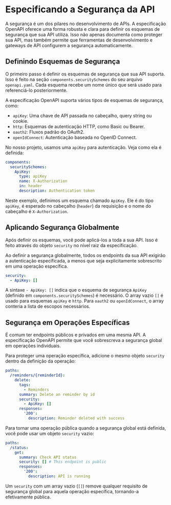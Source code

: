 # Especificando a Segurança da API

A segurança é um dos pilares no desenvolvimento de APIs. A especificação OpenAPI oferece uma forma robusta e clara para definir os esquemas de segurança que sua API utiliza. Isso não apenas documenta como proteger sua API, mas também permite que ferramentas de desenvolvimento e gateways de API configurem a segurança automaticamente.

## Definindo Esquemas de Segurança

O primeiro passo é definir os esquemas de segurança que sua API suporta. Isso é feito na seção `components.securitySchemes` do seu arquivo `openapi.yaml`. Cada esquema recebe um nome único que será usado para referenciá-lo posteriormente.

A especificação OpenAPI suporta vários tipos de esquemas de segurança, como:

*   `apiKey`: Uma chave de API passada no cabeçalho, query string ou cookie.
*   `http`: Esquemas de autenticação HTTP, como Basic ou Bearer.
*   `oauth2`: Fluxos padrão do OAuth2.
*   `openIdConnect`: Autenticação baseada no OpenID Connect.

No nosso projeto, usamos uma `apiKey` para autenticação. Veja como ela é definida:

```yaml
components:
  securitySchemes:
    ApiKey:
      type: apiKey
      name: X-Authorization
      in: header
      description: Authentication token
```

Neste exemplo, definimos um esquema chamado `ApiKey`. Ele é do tipo `apiKey`, é esperado no cabeçalho (`header`) da requisição e o nome do cabeçalho é `X-Authorization`.

## Aplicando Segurança Globalmente

Após definir os esquemas, você pode aplicá-los a toda a sua API. Isso é feito através do objeto `security` no nível raiz da especificação.

Ao definir a segurança globalmente, todos os endpoints da sua API exigirão a autenticação especificada, a menos que seja explicitamente sobrescrito em uma operação específica.

```yaml
security:
  - ApiKey: []
```

A sintaxe `- ApiKey: []` indica que o esquema de segurança `ApiKey` (definido em `components.securitySchemes`) é necessário. O array vazio `[]` é usado para esquemas `apiKey` e `http`. Para `oauth2` ou `openIdConnect`, o array conteria a lista de escopos necessários.

## Segurança em Operações Específicas

É comum ter endpoints públicos e privados em uma mesma API. A especificação OpenAPI permite que você sobrescreva a segurança global em operações individuais.

Para proteger uma operação específica, adicione o mesmo objeto `security` dentro da definição da operação:

```yaml
paths:
  /reminders/{reminderId}:
    delete:
      tags:
        - Reminders
      summary: Delete an reminder by id
      security:
        - ApiKey: []
      responses:
        '200':
          description: Reminder deleted with success
```

Para tornar uma operação pública quando a segurança global está definida, você pode usar um objeto `security` vazio:

```yaml
paths:
  /status:
    get:
      summary: Check API status
      security: [] # This endpoint is public
      responses:
        '200':
          description: API is running
```

Um `security` com um array vazio (`[]`) remove qualquer requisito de segurança global para aquela operação específica, tornando-a efetivamente pública.
